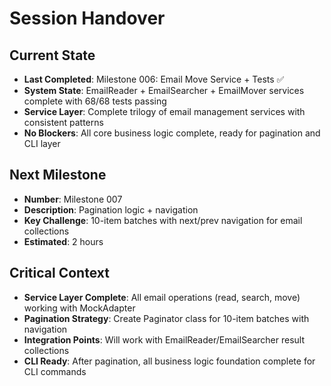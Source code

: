 # Session Handover

## Current State
- **Last Completed**: Milestone 006: Email Move Service + Tests ✅
- **System State**: EmailReader + EmailSearcher + EmailMover services complete with 68/68 tests passing
- **Service Layer**: Complete trilogy of email management services with consistent patterns
- **No Blockers**: All core business logic complete, ready for pagination and CLI layer

## Next Milestone
- **Number**: Milestone 007
- **Description**: Pagination logic + navigation
- **Key Challenge**: 10-item batches with next/prev navigation for email collections
- **Estimated**: 2 hours

## Critical Context
- **Service Layer Complete**: All email operations (read, search, move) working with MockAdapter
- **Pagination Strategy**: Create Paginator class for 10-item batches with navigation
- **Integration Points**: Will work with EmailReader/EmailSearcher result collections
- **CLI Ready**: After pagination, all business logic foundation complete for CLI commands